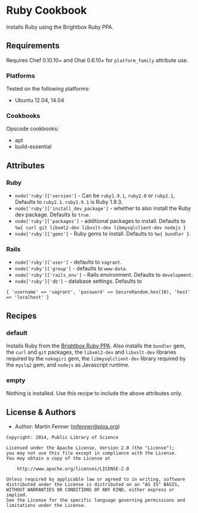 Ruby Cookbook
==============
Installs Ruby using the Brightbox Ruby PPA.


Requirements
------------
Requires Chef 0.10.10+ and Ohai 0.6.10+ for `platform_family` attribute use.

### Platforms
Tested on the following platforms:

- Ubuntu 12.04, 14.04

### Cookbooks
Opscode cookbooks:

- apt
- build-essential


Attributes
----------
### Ruby
* `node['ruby']['version']` - Can be `ruby1.9.1`, `ruby2.0` or `ruby2.1`, Defaults to `ruby2.1`. `ruby1.9.1` is Ruby 1.9.3.
* `node['ruby']['install_dev_package']` - whether to also install the Ruby dev package. Defaults to `true`.
* `node['ruby']['packages']` - additional packages to install. Defaults to `%w{ curl git libxml2-dev libxslt-dev libmysqlclient-dev nodejs }`
* `node['ruby']['gems']` - Ruby gems to install. Defaults to `%w{ bundler }`.

### Rails
* `node['ruby']['user']` - defaults to `vagrant`.
* `node['ruby']['group']` - defaults to `www-data`.
* `node['ruby']['rails_env']` - Rails environment. Defaults to `development`.
* `node['ruby']['db']` - database settings. Defaults to

```
{ 'username' => 'vagrant', 'password' => SecureRandom.hex(10), 'host' => 'localhost' }
```


Recipes
-------
### default
Installs Ruby from the [Brightbox Ruby PPA](https://launchpad.net/~brightbox/+archive/ubuntu/ruby-ng). Also installs the `bundler` gem, the `curl` and `git` packages, the `libxml2-dev` and `libxslt-dev` libraries required by the `nokogiri` gem, the `libmysqlclient-dev` library required by the `myslq2` gem, and `nodejs` as Javascript runtime.

### empty
Nothing is installed. Use this recipe to include the above attributes only.


License & Authors
-----------------
- Author: Martin Fenner (<mfenner@plos.org>)

```text
Copyright: 2014, Public Library of Science

Licensed under the Apache License, Version 2.0 (the "License");
you may not use this file except in compliance with the License.
You may obtain a copy of the License at

    http://www.apache.org/licenses/LICENSE-2.0

Unless required by applicable law or agreed to in writing, software
distributed under the License is distributed on an "AS IS" BASIS,
WITHOUT WARRANTIES OR CONDITIONS OF ANY KIND, either express or implied.
See the License for the specific language governing permissions and
limitations under the License.
```
